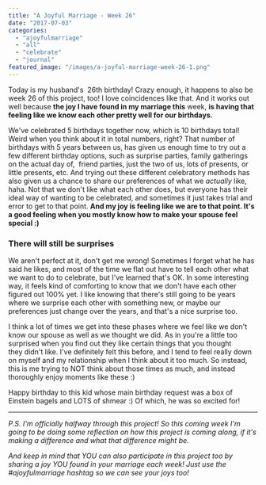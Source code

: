 ```yaml
---
title: "A Joyful Marriage - Week 26"
date: "2017-07-03"
categories: 
  - "ajoyfulmarriage"
  - "all"
  - "celebrate"
  - "journal"
featured_image: "/images/a-joyful-marriage-week-26-1.png"
---
```


Today is my husband's  26th birthday! Crazy enough, it happens to also be week 26 of this project, too! I love coincidences like that. And it works out well because **the joy I have found in my marriage this** week, **is having that feeling like we know each other pretty well for our birthdays.**

We've celebrated 5 birthdays together now, which is 10 birthdays total! Weird when you think about it in total numbers, right? That number of birthdays with 5 years between us, has given us enough time to try out a few different birthday options, such as surprise parties, family gatherings on the actual day of,  friend parties, just the two of us, lots of presents, or little presents, etc. And trying out these different celebratory methods has also given us a chance to share our preferences of what we _actually_ like, haha. Not that we don't like what each other does, but everyone has their ideal way of wanting to be celebrated, and sometimes it just takes trial and error to get to that point. **And my joy is feeling like we are to that point. It's a good feeling when you mostly know how to make your spouse feel special :)**

### There will still be surprises

We aren't perfect at it, don't get me wrong! Sometimes I forget what he has said he likes, and most of the time we flat out have to tell each other what we want to do to celebrate, but I've learned that's OK. In some interesting way, it feels kind of comforting to know that we don't have each other figured out 100% yet. I like knowing that there's still going to be years where we surprise each other with something new, or maybe our preferences just change over the years, and that's a nice surprise too.

I think a lot of times we get into these phases where we feel like we don't know our spouse as well as we thought we did. As in you're a little too surprised when you find out they like certain things that you thought they didn't like. I've definitely felt this before, and I tend to feel really down on myself and my relationship when I think about it too much. So instead, this is me trying to NOT think about those times as much, and instead thoroughly enjoy moments like these :)

Happy birthday to this kid whose main birthday request was a box of Einstein bagels and LOTS of shmear :) Of which, he was so excited for!

* * *

_P.S. I'm officially halfway through this project! So this coming week I'm going to be doing some reflection on how this project is coming along, if it's making a difference and what that difference might be._

_And keep in mind that YOU can also participate in this project too by sharing a joy YOU found in your marriage each week! Just use the #ajoyfulmarriage hashtag so we can see your joys too!_
